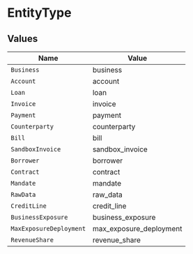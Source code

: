# EntityType


## Values

| Name                    | Value                   |
| ----------------------- | ----------------------- |
| `Business`              | business                |
| `Account`               | account                 |
| `Loan`                  | loan                    |
| `Invoice`               | invoice                 |
| `Payment`               | payment                 |
| `Counterparty`          | counterparty            |
| `Bill`                  | bill                    |
| `SandboxInvoice`        | sandbox_invoice         |
| `Borrower`              | borrower                |
| `Contract`              | contract                |
| `Mandate`               | mandate                 |
| `RawData`               | raw_data                |
| `CreditLine`            | credit_line             |
| `BusinessExposure`      | business_exposure       |
| `MaxExposureDeployment` | max_exposure_deployment |
| `RevenueShare`          | revenue_share           |